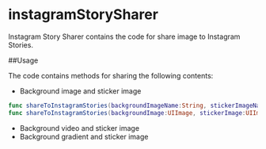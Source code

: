 # instagramStorySharer
Instagram Story Sharer contains the code for share image to Instagram Stories.

##Usage

The code contains methods for sharing the following contents:
+ Background image and sticker image
```swift
func shareToInstagramStories(backgroundImageName:String, stickerImageName:String, contentUrl:String?) -> NSError?
func shareToInstagramStories(backgroundImage:UIImage, stickerImage:UIImage, contentUrl:String?) -> NSError?     
```
+ Background video and sticker image
+ Background gradient and sticker image
